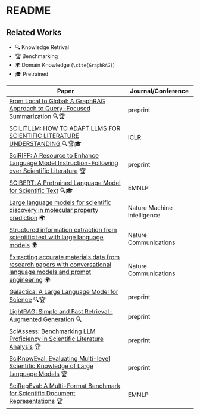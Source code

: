 # README
## Related Works
- 🔍 Knowledge Retrival
- 🏆 Benchmarking
- 🌍 Domain Knowledge (`\cite{GraphRAG}`)
- 🎓 Pretrained

| Paper | Journal/Conference |
|--|--|
| [From Local to Global: A GraphRAG Approach to Query-Focused Summarization](https://arxiv.org/abs/2404.16130) 🔍🏆 | preprint |
| [SCILITLLM: HOW TO ADAPT LLMS FOR SCIENTIFIC LITERATURE UNDERSTANDING](https://arxiv.org/abs/2408.15545) 🔍🏆🎓 | ICLR |
| [SciRIFF: A Resource to Enhance Language Model Instruction-Following over Scientific Literature](http://arxiv.org/abs/2406.07835) 🏆 | preprint |
| [SCIBERT: A Pretrained Language Model for Scientific Text](https://arxiv.org/pdf/1903.10676) 🔍🎓 | EMNLP |
| [Large language models for scientific discovery in molecular property prediction](https://doi.org/10.1038/s42256-025-00994-z) 🌍 | Nature Machine Intelligence |
| [Structured information extraction from scientific text with large language models](https://doi.org/10.1038/s41467-024-45563-x) 🌍 | Nature Communications |
| [Extracting accurate materials data from research papers with conversational language models and prompt engineering](https://doi.org/10.1038/s41467-024-45914-8) 🌍 | Nature Communications |
| [Galactica: A Large Language Model for Science](https://arxiv.org/pdf/2211.09085) 🔍🏆 | preprint |
| [LightRAG: Simple and Fast Retrieval-Augmented Generation](https://arxiv.org/abs/2410.05779) 🔍 | preprint |
| [SciAssess: Benchmarking LLM Proficiency in Scientific Literature Analysis](http://arxiv.org/abs/2403.01976) 🏆 | preprint |
| [SciKnowEval: Evaluating Multi-level Scientific Knowledge of Large Language Models](http://arxiv.org/abs/2406.09098) 🏆 | preprint |
| [SciRepEval: A Multi-Format Benchmark for Scientific Document Representations](https://aclanthology.org/2023.emnlp-main.338/) 🏆 | EMNLP |

